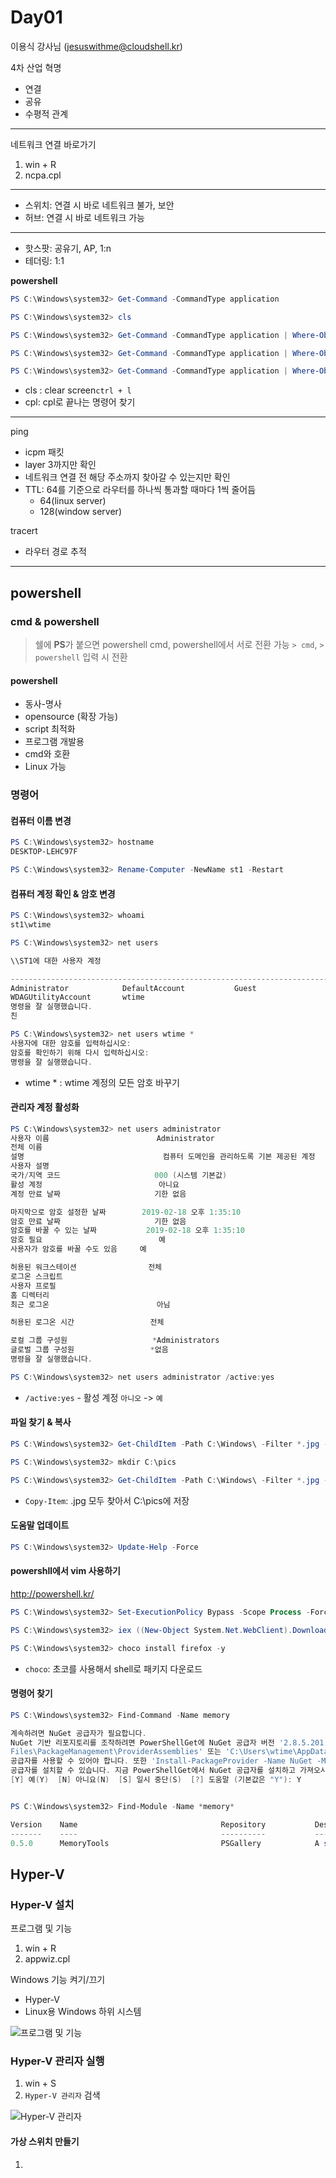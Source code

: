 # Day01

이용식 강사님 (jesuswithme@cloudshell.kr)

4차 산업 혁명
- 연결
- 공유
- 수평적 관계

---

네트워크 연결 바로가기
1. win + R
1. ncpa.cpl

---

- 스위치: 연결 시 바로 네트워크 불가, 보안
-  허브: 연결 시 바로 네트워크 가능

---

- 핫스팟: 공유기, AP, 1:n
- 테더링: 1:1

**powershell**
```powershell
PS C:\Windows\system32> Get-Command -CommandType application

PS C:\Windows\system32> cls

PS C:\Windows\system32> Get-Command -CommandType application | Where-Object {$_.Name -like "*.cpl"}

PS C:\Windows\system32> Get-Command -CommandType application | Where-Object {$_.Name -like "*.msc"}

PS C:\Windows\system32> Get-Command -CommandType application | Where-Object {$_.Name -like "*.exe"}
```
- cls : clear screen`ctrl + l`
- cpl: cpl로 끝나는 명령어 찾기

---

ping
- icpm 패킷
- layer 3까지만 확인
- 네트워크 연결 전 해당 주소까지 찾아갈 수 있는지만 확인
- TTL: 64를 기준으로 라우터를 하나씩 통과할 때마다 1씩 줄어듬
	- 64(linux server)
	- 128(window server)

tracert
- 라우터 경로 추적

---

## powershell

### cmd & powershell
> 쉘에 **PS**가 붙으면 powershell
> cmd, powershell에서 서로 전환 가능
> `> cmd`, `> powershell` 입력 시 전환

#### powershell
- 동사-명사
- opensource (확장 가능)
- script 최적화
- 프로그램 개발용
- cmd와 호환
- Linux 가능

### 명령어
#### 컴퓨터 이름 변경
```powershell
PS C:\Windows\system32> hostname
DESKTOP-LEHC97F

PS C:\Windows\system32> Rename-Computer -NewName st1 -Restart
```

#### 컴퓨터 계정 확인 & 암호 변경
```powershell
PS C:\Windows\system32> whoami
st1\wtime

PS C:\Windows\system32> net users

\\ST1에 대한 사용자 계정

-------------------------------------------------------------------------------
Administrator            DefaultAccount           Guest
WDAGUtilityAccount       wtime
명령을 잘 실행했습니다.
친

PS C:\Windows\system32> net users wtime *
사용자에 대한 암호를 입력하십시오:
암호를 확인하기 위해 다시 입력하십시오:
명령을 잘 실행했습니다.
```
- wtime * : wtime 계정의 모든 암호 바꾸기

#### 관리자 계정 활성화
```powershell
PS C:\Windows\system32> net users administrator
사용자 이름                        Administrator
전체 이름
설명                               컴퓨터 도메인을 관리하도록 기본 제공된 계정
사용자 설명
국가/지역 코드                     000 (시스템 기본값)
활성 계정                          아니요
계정 만료 날짜                     기한 없음

마지막으로 암호 설정한 날짜        2019-02-18 오후 1:35:10
암호 만료 날짜                     기한 없음
암호를 바꿀 수 있는 날짜           2019-02-18 오후 1:35:10
암호 필요                          예
사용자가 암호를 바꿀 수도 있음     예

허용된 워크스테이션                전체
로그온 스크립트
사용자 프로필
홈 디렉터리
최근 로그온                        아님

허용된 로그온 시간                 전체

로컬 그룹 구성원                   *Administrators
글로벌 그룹 구성원                 *없음
명령을 잘 실행했습니다.

PS C:\Windows\system32> net users administrator /active:yes
```
- `/active:yes` - 활성 계정 `아니오` -> `예`

#### 파일 찾기 & 복사
```powershell
PS C:\Windows\system32> Get-ChildItem -Path C:\Windows\ -Filter *.jpg -Recurse

PS C:\Windows\system32> mkdir C:\pics

PS C:\Windows\system32> Get-ChildItem -Path C:\Windows\ -Filter *.jpg -Recurse | Copy-Item -Destination C:\pics
```
- `Copy-Item`: .jpg 모두 찾아서 C:\pics에 저장

#### 도움말 업데이트
```powershell
PS C:\Windows\system32> Update-Help -Force
```

#### powershll에서 vim 사용하기
http://powershell.kr/

```powershell
PS C:\Windows\system32> Set-ExecutionPolicy Bypass -Scope Process -Force

PS C:\Windows\system32> iex ((New-Object System.Net.WebClient).DownloadString('https://chocolatey.org/install.ps1'))

PS C:\Windows\system32> choco install firefox -y
```
- `choco`: 초코를 사용해서 shell로 패키지 다운로드

#### 명령어 찾기
```powershell
PS C:\Windows\system32> Find-Command -Name memory

계속하려면 NuGet 공급자가 필요합니다.
NuGet 기반 리포지토리를 조작하려면 PowerShellGet에 NuGet 공급자 버전 '2.8.5.201' 이상이 필요합니다. 'C:\Program
Files\PackageManagement\ProviderAssemblies' 또는 'C:\Users\wtime\AppData\Local\PackageManagement\ProviderAssemblies'에서 NuGet
공급자를 사용할 수 있어야 합니다. 또한 'Install-PackageProvider -Name NuGet -MinimumVersion 2.8.5.201 -Force'를 실행하여 NuGet
공급자를 설치할 수 있습니다. 지금 PowerShellGet에서 NuGet 공급자를 설치하고 가져오시겠습니까?
[Y] 예(Y)  [N] 아니요(N)  [S] 일시 중단(S)  [?] 도움말 (기본값은 "Y"): Y


PS C:\Windows\system32> Find-Module -Name *memory*

Version    Name                                Repository           Description
-------    ----                                ----------           -----------
0.5.0      MemoryTools                         PSGallery            A set of functions for checking, testing and reporting memory ...
```


## Hyper-V

### Hyper-V 설치
프로그램 및 기능
1. win + R
1. appwiz.cpl

Windows 기능 켜기/끄기
- Hyper-V
- Linux용 Windows 하위 시스템

![프로그램 및 기능](https://user-images.githubusercontent.com/9030565/52929463-dcd41980-3387-11e9-8e88-a98468f98844.png)

### Hyper-V 관리자 실행
1. win + S
1. `Hyper-V 관리자` 검색

![Hyper-V 관리자](https://user-images.githubusercontent.com/9030565/52929668-b2369080-3388-11e9-8607-c53704209888.png)

#### 가상 스위치 만들기
1. 
<!--stackedit_data:
eyJoaXN0b3J5IjpbNjU4OTE4MzY0LC01OTc5MjI1MTUsMTEyND
I5OTc1MywtNDMxMzM2NTMzLC0xMjEzNzkxMjQzLDIxMDgzMTk1
NTQsLTgyNDkxNTQyMiwxNzY5MjA3MjE1XX0=
-->